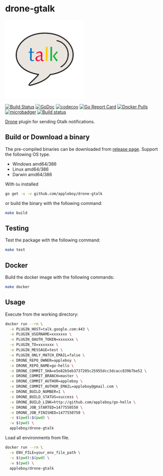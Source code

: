 # drone-gtalk

![logo](images/logo.png)

[![Build Status](https://cloud.drone.io/api/badges/appleboy/drone-gtalk/status.svg)](https://cloud.drone.io/appleboy/drone-gtalk)
[![GoDoc](https://godoc.org/github.com/appleboy/drone-gtalk?status.svg)](https://godoc.org/github.com/appleboy/drone-gtalk)
[![codecov](https://codecov.io/gh/appleboy/drone-gtalk/branch/master/graph/badge.svg)](https://codecov.io/gh/appleboy/drone-gtalk)
[![Go Report Card](https://goreportcard.com/badge/github.com/appleboy/drone-gtalk)](https://goreportcard.com/report/github.com/appleboy/drone-gtalk)
[![Docker Pulls](https://img.shields.io/docker/pulls/appleboy/drone-gtalk.svg)](https://hub.docker.com/r/appleboy/drone-gtalk/)
[![microbadger](https://images.microbadger.com/badges/image/appleboy/drone-gtalk.svg)](https://microbadger.com/images/appleboy/drone-gtalk "Get your own image badge on microbadger.com")
[![Build status](https://ci.appveyor.com/api/projects/status/d7t9jb5ouoa7tk6i?svg=true)](https://ci.appveyor.com/project/appleboy/drone-gtalk)

[Drone](https://github.com/drone/drone) plugin for sending Gtalk notifications.

## Build or Download a binary

The pre-compiled binaries can be downloaded from [release page](https://github.com/appleboy/drone-gtalk/releases). Support the following OS type.

* Windows amd64/386
* Linux amd64/386
* Darwin amd64/386

With `Go` installed

```sh
go get -u -v github.com/appleboy/drone-gtalk
```

or build the binary with the following command:

```sh
make build
```

## Testing

Test the package with the following command:

```sh
make test
```

## Docker

Build the docker image with the following commands:

```sh
make docker
```

## Usage

Execute from the working directory:

```bash
docker run --rm \
  -e PLUGIN_HOST=talk.google.com:443 \
  -e PLUGIN_USERNAME=xxxxxxx \
  -e PLUGIN_OAUTH_TOKEN=xxxxxxx \
  -e PLUGIN_TO=xxxxxxx \
  -e PLUGIN_MESSAGE=test \
  -e PLUGIN_ONLY_MATCH_EMAIL=false \
  -e DRONE_REPO_OWNER=appleboy \
  -e DRONE_REPO_NAME=go-hello \
  -e DRONE_COMMIT_SHA=e5e82b5eb3737205c25955dcc3dcacc839b7be52 \
  -e DRONE_COMMIT_BRANCH=master \
  -e DRONE_COMMIT_AUTHOR=appleboy \
  -e DRONE_COMMIT_AUTHOR_EMAIL=appleboy@gmail.com \
  -e DRONE_BUILD_NUMBER=1 \
  -e DRONE_BUILD_STATUS=success \
  -e DRONE_BUILD_LINK=http://github.com/appleboy/go-hello \
  -e DRONE_JOB_STARTED=1477550550 \
  -e DRONE_JOB_FINISHED=1477550750 \
  -v $(pwd):$(pwd) \
  -w $(pwd) \
  appleboy/drone-gtalk
```

Load all environments from file.

```bash
docker run --rm \
  -e ENV_FILE=your_env_file_path \
  -v $(pwd):$(pwd) \
  -w $(pwd) \
  appleboy/drone-gtalk
```
